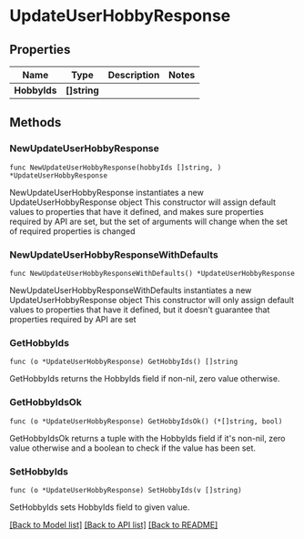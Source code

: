 # UpdateUserHobbyResponse

## Properties

Name | Type | Description | Notes
------------ | ------------- | ------------- | -------------
**HobbyIds** | **[]string** |  | 

## Methods

### NewUpdateUserHobbyResponse

`func NewUpdateUserHobbyResponse(hobbyIds []string, ) *UpdateUserHobbyResponse`

NewUpdateUserHobbyResponse instantiates a new UpdateUserHobbyResponse object
This constructor will assign default values to properties that have it defined,
and makes sure properties required by API are set, but the set of arguments
will change when the set of required properties is changed

### NewUpdateUserHobbyResponseWithDefaults

`func NewUpdateUserHobbyResponseWithDefaults() *UpdateUserHobbyResponse`

NewUpdateUserHobbyResponseWithDefaults instantiates a new UpdateUserHobbyResponse object
This constructor will only assign default values to properties that have it defined,
but it doesn't guarantee that properties required by API are set

### GetHobbyIds

`func (o *UpdateUserHobbyResponse) GetHobbyIds() []string`

GetHobbyIds returns the HobbyIds field if non-nil, zero value otherwise.

### GetHobbyIdsOk

`func (o *UpdateUserHobbyResponse) GetHobbyIdsOk() (*[]string, bool)`

GetHobbyIdsOk returns a tuple with the HobbyIds field if it's non-nil, zero value otherwise
and a boolean to check if the value has been set.

### SetHobbyIds

`func (o *UpdateUserHobbyResponse) SetHobbyIds(v []string)`

SetHobbyIds sets HobbyIds field to given value.



[[Back to Model list]](../README.md#documentation-for-models) [[Back to API list]](../README.md#documentation-for-api-endpoints) [[Back to README]](../README.md)


